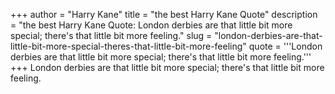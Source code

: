 +++
author = "Harry Kane"
title = "the best Harry Kane Quote"
description = "the best Harry Kane Quote: London derbies are that little bit more special; there's that little bit more feeling."
slug = "london-derbies-are-that-little-bit-more-special-theres-that-little-bit-more-feeling"
quote = '''London derbies are that little bit more special; there's that little bit more feeling.'''
+++
London derbies are that little bit more special; there's that little bit more feeling.
